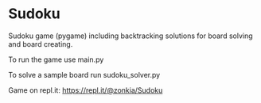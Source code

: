 # Sudoku
Sudoku game (pygame) including backtracking solutions for board solving and board creating.

To run the game use main.py

To solve a sample board run sudoku_solver.py

Game on repl.it:
https://repl.it/@zonkia/Sudoku
